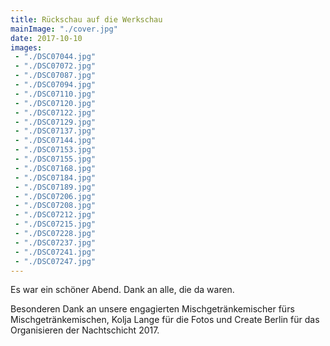 ```yaml
---
title: Rückschau auf die Werkschau
mainImage: "./cover.jpg"
date: 2017-10-10
images:
 - "./DSC07044.jpg"
 - "./DSC07072.jpg"
 - "./DSC07087.jpg"
 - "./DSC07094.jpg"
 - "./DSC07110.jpg"
 - "./DSC07120.jpg"
 - "./DSC07122.jpg"
 - "./DSC07129.jpg"
 - "./DSC07137.jpg"
 - "./DSC07144.jpg"
 - "./DSC07153.jpg"
 - "./DSC07155.jpg"
 - "./DSC07168.jpg"
 - "./DSC07184.jpg"
 - "./DSC07189.jpg"
 - "./DSC07206.jpg"
 - "./DSC07208.jpg"
 - "./DSC07212.jpg"
 - "./DSC07215.jpg"
 - "./DSC07228.jpg"
 - "./DSC07237.jpg"
 - "./DSC07241.jpg"
 - "./DSC07247.jpg"
---
```


Es war ein schöner Abend. Dank an alle, die da waren. 

Besonderen Dank an unsere engagierten Mischgetränkemischer fürs Mischgetränkemischen, Kolja Lange für die Fotos und Create Berlin für das Organisieren der Nachtschicht 2017.
